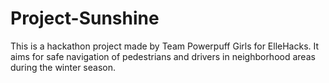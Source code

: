 # Project-Sunshine
This is a hackathon project made by Team Powerpuff Girls for ElleHacks. It aims for safe navigation of pedestrians and drivers in neighborhood areas during the winter season. 
